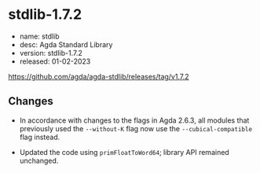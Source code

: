 # stdlib-1.7.2

- name: stdlib
- desc: Agda Standard Library
- version: stdlib-1.7.2
- released: 01-02-2023

https://github.com/agda/agda-stdlib/releases/tag/v1.7.2

## Changes

* In accordance with changes to the flags in Agda 2.6.3, all modules that previously used the `--without-K` flag now use the `--cubical-compatible` flag instead.

* Updated the code using `primFloatToWord64`; library API remained unchanged.
